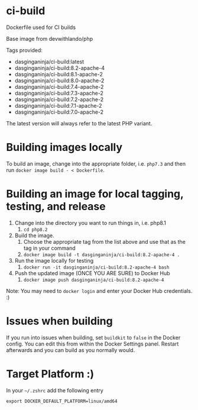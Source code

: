 # ci-build
Dockerfile used for CI builds

Base image from devwithlando/php

Tags provided:
* dasginganinja/ci-build:latest
* dasginganinja/ci-build:8.2-apache-4
* dasginganinja/ci-build:8.1-apache-2
* dasginganinja/ci-build:8.0-apache-2
* dasginganinja/ci-build:7.4-apache-2
* dasginganinja/ci-build:7.3-apache-2
* dasginganinja/ci-build:7.2-apache-2
* dasginganinja/ci-build:7.1-apache-2
* dasginganinja/ci-build:7.0-apache-2

The latest version will always refer to the latest PHP variant.

# Building images locally

To build an image, change into the appropriate folder, i.e. `php7.3` and then run `docker image build - < Dockerfile`.

# Building an image for local tagging, testing, and release

1. Change into the directory you want to run things in, i.e. php8.1
    1. `cd php8.2`
2. Build the image. 
    1. Choose the appropriate tag from the list above and use that as the tag in your command
    2. `docker image build -t dasginganinja/ci-build:8.2-apache-4 .`
3. Run the image locally for testing
    1. `docker run -it dasginganinja/ci-build:8.2-apache-4 bash`
4. Push the updated image (ONCE YOU ARE SURE) to Docker Hub
    1. `docker image push dasginganinja/ci-build:8.2-apache-4`

Note: You may need to `docker login` and enter your Docker Hub credentials. :)


# Issues when building

If you run into issues when building, set `buildkit` to `false` in the Docker config. You can edit this from within the Docker Settings panel. Restart afterwards and you can build as you normally would.

# Target Platform :)
In your `~/.zshrc` add the following entry

```export DOCKER_DEFAULT_PLATFORM=linux/amd64```